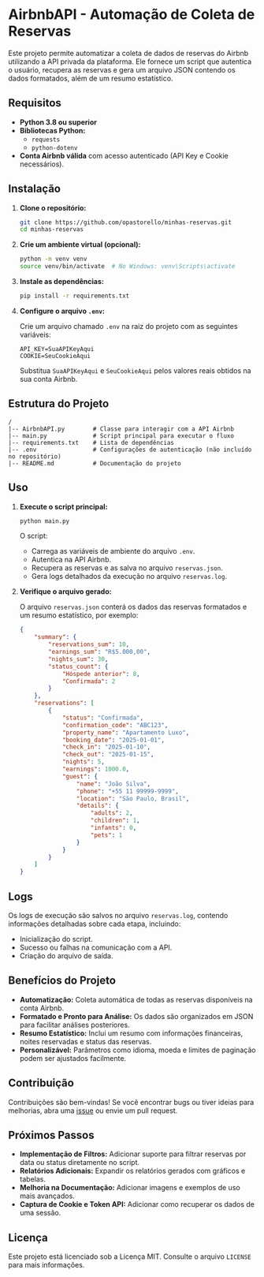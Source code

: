 # AirbnbAPI - Automação de Coleta de Reservas

Este projeto permite automatizar a coleta de dados de reservas do Airbnb utilizando a API privada da plataforma. Ele fornece um script que autentica o usuário, recupera as reservas e gera um arquivo JSON contendo os dados formatados, além de um resumo estatístico.
## Requisitos

- **Python 3.8 ou superior**
- **Bibliotecas Python:**
  - `requests`
  - `python-dotenv`
- **Conta Airbnb válida** com acesso autenticado (API Key e Cookie necessários).

## Instalação

1. **Clone o repositório:**

   ```bash
   git clone https://github.com/opastorello/minhas-reservas.git
   cd minhas-reservas
   ```

2. **Crie um ambiente virtual (opcional):**

   ```bash
   python -m venv venv
   source venv/bin/activate  # No Windows: venv\Scripts\activate
   ```

3. **Instale as dependências:**

   ```bash
   pip install -r requirements.txt
   ```

4. **Configure o arquivo `.env`:**

   Crie um arquivo chamado `.env` na raiz do projeto com as seguintes variáveis:

   ```env
   API_KEY=SuaAPIKeyAqui
   COOKIE=SeuCookieAqui
   ```

   Substitua `SuaAPIKeyAqui` e `SeuCookieAqui` pelos valores reais obtidos na sua conta Airbnb.

## Estrutura do Projeto

```plaintext
/
|-- AirbnbAPI.py        # Classe para interagir com a API Airbnb
|-- main.py             # Script principal para executar o fluxo
|-- requirements.txt    # Lista de dependências
|-- .env                # Configurações de autenticação (não incluído no repositório)
|-- README.md           # Documentação do projeto
```

## Uso

1. **Execute o script principal:**

   ```bash
   python main.py
   ```

   O script:
   - Carrega as variáveis de ambiente do arquivo `.env`.
   - Autentica na API Airbnb.
   - Recupera as reservas e as salva no arquivo `reservas.json`.
   - Gera logs detalhados da execução no arquivo `reservas.log`.

2. **Verifique o arquivo gerado:**

   O arquivo `reservas.json` conterá os dados das reservas formatados e um resumo estatístico, por exemplo:

   ```json
   {
       "summary": {
           "reservations_sum": 10,
           "earnings_sum": "R$5.000,00",
           "nights_sum": 30,
           "status_count": {
               "Hóspede anterior": 8,
               "Confirmada": 2
           }
       },
       "reservations": [
           {
               "status": "Confirmada",
               "confirmation_code": "ABC123",
               "property_name": "Apartamento Luxo",
               "booking_date": "2025-01-01",
               "check_in": "2025-01-10",
               "check_out": "2025-01-15",
               "nights": 5,
               "earnings": 1000.0,
               "guest": {
                   "name": "João Silva",
                   "phone": "+55 11 99999-9999",
                   "location": "São Paulo, Brasil",
                   "details": {
                       "adults": 2,
                       "children": 1,
                       "infants": 0,
                       "pets": 1
                   }
               }
           }
       ]
   }
   ```

## Logs

Os logs de execução são salvos no arquivo `reservas.log`, contendo informações detalhadas sobre cada etapa, incluindo:
- Inicialização do script.
- Sucesso ou falhas na comunicação com a API.
- Criação do arquivo de saída.

## Benefícios do Projeto

- **Automatização:** Coleta automática de todas as reservas disponíveis na conta Airbnb.
- **Formatado e Pronto para Análise:** Os dados são organizados em JSON para facilitar análises posteriores.
- **Resumo Estatístico:** Inclui um resumo com informações financeiras, noites reservadas e status das reservas.
- **Personalizável:** Parâmetros como idioma, moeda e limites de paginação podem ser ajustados facilmente.

## Contribuição

Contribuições são bem-vindas! Se você encontrar bugs ou tiver ideias para melhorias, abra uma [issue](https://github.com/opastorello/minhas-reservas/issues) ou envie um pull request.

## Próximos Passos

- **Implementação de Filtros:** Adicionar suporte para filtrar reservas por data ou status diretamente no script.
- **Relatórios Adicionais:** Expandir os relatórios gerados com gráficos e tabelas.
- **Melhoria na Documentação:** Adicionar imagens e exemplos de uso mais avançados.
- **Captura de Cookie e Token API:** Adicionar como recuperar os dados de uma sessão.

## Licença

Este projeto está licenciado sob a Licença MIT. Consulte o arquivo `LICENSE` para mais informações.

